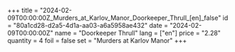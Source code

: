 +++
title = "2024-02-09T00:00:00Z_Murders_at_Karlov_Manor_Doorkeeper_Thrull_[en]_false"
id = "80a1cd28-d2a5-4d1a-aa03-a6a5958ae432"
date = "2024-02-09T00:00:00Z"
name = "Doorkeeper Thrull"
lang = ["en"]
price = "2.28"
quantity = 4
foil = false
set = "Murders at Karlov Manor"
+++
